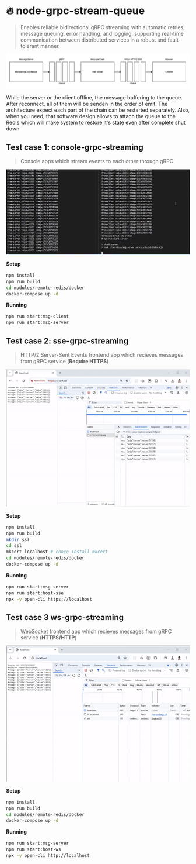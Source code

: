 # 🔥 node-grpc-stream-queue

> Enables reliable bidirectional gRPC streaming with automatic retries, message queuing, error handling, and logging, supporting real-time communication between distributed services in a robust and fault-tolerant manner.

![schema](./assets/schema.png)

While the server or the client offline, the message buffering to the queue. After reconnect, all of them will be senden in the order of emit. The architecture expect each part of the chain can be restarted separately. Also, when you need, that software design allows to attach the queue to the Redis which will make system to restore it's state even after complete shut down

## Test case 1: console-grpc-streaming

> Console apps which stream events to each other through gRPC

![grpc-queue](./assets/grpc-queue.gif)

**Setup**

```bash
npm install
npm run build
cd modules/remote-redis/docker
docker-compose up -d
```

**Running**

```bash
npm run start:msg-client
npm run start:msg-server
```

## Test case 2: sse-grpc-streaming

> HTTP/2 Server-Sent Events frontend app which recieves messages from gRPC service (**Require HTTPS**)

![sse-queue](./assets/sse-queue.gif)

**Setup**

```bash
npm install
npm run build
mkdir ssl
cd ssl
mkcert localhost # choco install mkcert
cd modules/remote-redis/docker
docker-compose up -d
```

**Running**

```bash
npm run start:msg-server
npm run start:host-sse
npx -y open-cli https://localhost
```

## Test case 3 ws-grpc-streaming

> WebSocket frontend app which recieves messages from gRPC service (**HTTPS/HTTP**)

![ws-queue](./assets/ws-queue.gif)

**Setup**

```bash
npm install
npm run build
cd modules/remote-redis/docker
docker-compose up -d
```

**Running**

```bash
npm run start:msg-server
npm run start:host-ws
npx -y open-cli http://localhost
```
